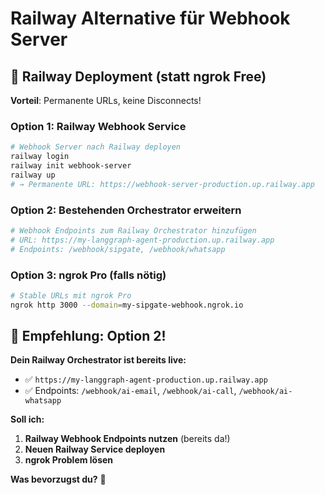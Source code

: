 # Railway Alternative für Webhook Server

## 🚀 Railway Deployment (statt ngrok Free)

**Vorteil**: Permanente URLs, keine Disconnects!

### **Option 1: Railway Webhook Service**
```bash
# Webhook Server nach Railway deployen
railway login
railway init webhook-server
railway up
# → Permanente URL: https://webhook-server-production.up.railway.app
```

### **Option 2: Bestehenden Orchestrator erweitern**
```bash
# Webhook Endpoints zum Railway Orchestrator hinzufügen  
# URL: https://my-langgraph-agent-production.up.railway.app
# Endpoints: /webhook/sipgate, /webhook/whatsapp
```

### **Option 3: ngrok Pro (falls nötig)**
```bash
# Stable URLs mit ngrok Pro
ngrok http 3000 --domain=my-sipgate-webhook.ngrok.io
```

## 🎯 **Empfehlung: Option 2!**

**Dein Railway Orchestrator ist bereits live:**
- ✅ `https://my-langgraph-agent-production.up.railway.app`
- ✅ Endpoints: `/webhook/ai-email`, `/webhook/ai-call`, `/webhook/ai-whatsapp`

**Soll ich:**
1. **Railway Webhook Endpoints nutzen** (bereits da!)
2. **Neuen Railway Service deployen** 
3. **ngrok Problem lösen**

**Was bevorzugst du?** 🤔